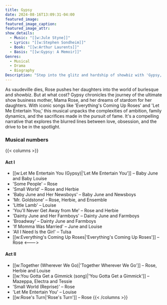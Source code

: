 ```yaml
---
title: Gypsy
date: 2024-08-16T13:09:31-04:00
featured_image:
featured_image_caption: 
featured_image_attr:
show_details: 
  - Music: "[[w:Jule Styne]]"
  - Lyrics: "[[w:Stephen Sondheim]]"
  - Book: "[[w:Arthur Laurents]]"
  - Basis: "[[w:Gypsy: A Memoir]]"
Genres:
  - Musical
  - Drama
  - Biography
Description: "Step into the glitz and hardship of showbiz with 'Gypsy,' a gripping tale of ambition, family, and the price of stardom, set in the fading light of vaudeville's golden age."
---
```

As vaudeville dies, Rose pushes her daughters into the world of burlesque and showbiz. But at what cost? Gypsy chronicles the journey of the ultimate show business mother, Mama Rose, and her dreams of stardom for her daughters. With iconic songs like 'Everything's Coming Up Roses' and 'Let Me Entertain You,' this musical unpacks the complexities of ambition, family dynamics, and the sacrifices made in the pursuit of fame. It's a compelling narrative that explores the blurred lines between love, obsession, and the drive to be in the spotlight.

### Musical numbers
{{< columns >}} 
#### Act I
- [[w:Let Me Entertain You (Gypsy)|'Let Me Entertain You']] – Baby June and Baby Louise
- 'Some People' – Rose
- 'Small World' – Rose and Herbie
- 'Baby June and Her Newsboys' – Baby June and Newsboys
- 'Mr. Goldstone' – Rose, Herbie, and Ensemble
- 'Little Lamb' – Louise
- 'You'll Never Get Away from Me' – Rose and Herbie
- 'Dainty June and Her Farmboys' – Dainty June and Farmboys
- 'Broadway' – Dainty June and Farmboys
- 'If Momma Was Married' – June and Louise
- 'All I Need Is the Girl' – Tulsa
- [[w:Everything's Coming Up Roses|'Everything's Coming Up Roses']] – Rose
<--->
#### Act II  
- [[w:Together (Wherever We Go)|'Together Wherever We Go']] – Rose, Herbie and Louise
- [[w:You Gotta Get a Gimmick (song)|'You Gotta Get a Gimmick']] – Mazeppa, Electra and Tessie
- 'Small World (Reprise)' – Rose
- 'Let Me Entertain You' – Louise
- [[w:Rose's Turn|'Rose's Turn']] – Rose
{{< /columns >}}